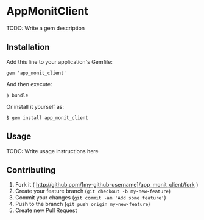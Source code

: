 # AppMonitClient

TODO: Write a gem description

## Installation

Add this line to your application's Gemfile:

    gem 'app_monit_client'

And then execute:

    $ bundle

Or install it yourself as:

    $ gem install app_monit_client

## Usage

TODO: Write usage instructions here

## Contributing

1. Fork it ( http://github.com/[my-github-username]/app_monit_client/fork )
2. Create your feature branch (`git checkout -b my-new-feature`)
3. Commit your changes (`git commit -am 'Add some feature'`)
4. Push to the branch (`git push origin my-new-feature`)
5. Create new Pull Request
